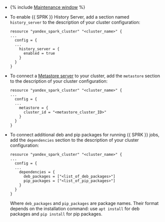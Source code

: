 * {% include [Maintenance window](maintenance-window.md) %}

* To enable {{ SPRK }} History Server, add a section named `history_server` to the description of your cluster configuration:

    ```hcl
    resource "yandex_spark_cluster" "<cluster_name>" {
    ...
      config = {
      ...
        history_server = {
          enabled = true
        }
      }
    }
    ```

* To connect a [Metastore server](../../../../metadata-hub/concepts/metastore.md) to your cluster, add the `metastore` section to the description of your cluster configuration:

    ```hcl
    resource "yandex_spark_cluster" "<cluster_name>" {
    ...
      config = {
      ...
        metastore = {
          cluster_id = "<metastore_cluster_ID>"
        }
      }
    }
    ```

* To connect additional deb and pip packages for running {{ SPRK }} jobs, add the `dependencies` section to the description of your cluster configuration:

    ```hcl
    resource "yandex_spark_cluster" "<cluster_name>" {
    ...
      config = {
      ...
        dependencies = {
          deb_packages = ["<list_of_deb_packages>"]
          pip_packages = ["<list_of_pip_packages>"]
        }
      }
    }
    ```

    Where `deb_packages` and `pip_packages` are package names. Their format depends on the installation command: use `apt install` for deb packages and `pip install` for pip packages.